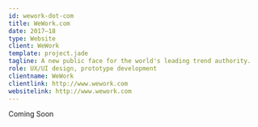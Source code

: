 ```yaml
---
id: wework-dot-com
title: WeWork.com
date: 2017–18
type: Website
client: WeWork
template: project.jade
tagline: A new public face for the world's leading trend authority.
role: UX/UI design, prototype development
clientname: WeWork
clientlink: http://www.wework.com
websitelink: http://www.wework.com
---
```


Coming Soon
